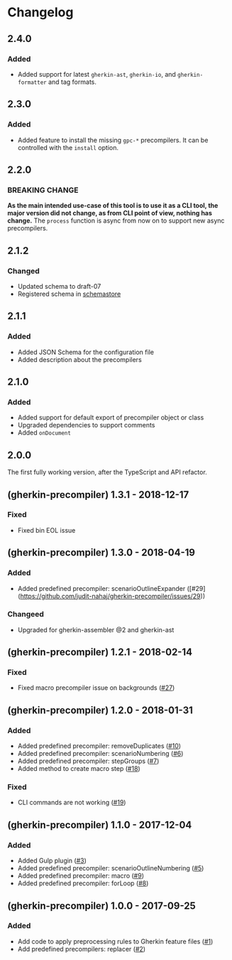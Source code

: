 # Changelog

## 2.4.0

### Added

- Added support for latest `gherkin-ast`, `gherkin-io`, and `gherkin-formatter` and tag formats.

## 2.3.0

### Added

- Added feature to install the missing `gpc-*` precompilers. It can be controlled with the `install` option.

## 2.2.0

### BREAKING CHANGE

**As the main intended use-case of this tool is to use it as a CLI tool, the major version did not change, as from CLI point of view, nothing has change.**
The `process` function is async from now on to support new async precompilers. 

## 2.1.2

### Changed

- Updated schema to draft-07
- Registered schema in [schemastore](http://schemastore.org/)

## 2.1.1

### Added

- Added JSON Schema for the configuration file
- Added description about the precompilers

## 2.1.0

### Added

- Added support for default export of precompiler object or class
- Upgraded dependencies to support comments
- Added `onDocument`

## 2.0.0

The first fully working version, after the TypeScript and API refactor.

## (gherkin-precompiler) 1.3.1 - 2018-12-17

### Fixed

- Fixed bin EOL issue

## (gherkin-precompiler) 1.3.0 - 2018-04-19

### Added

- Added predefined precompiler: scenarioOutlineExpander ([#29]
(https://github.com/judit-nahaj/gherkin-precompiler/issues/29))

### Changeed

- Upgraded for gherkin-assembler @2 and gherkin-ast

## (gherkin-precompiler) 1.2.1 - 2018-02-14

### Fixed

- Fixed macro precompiler issue on backgrounds ([#27](http://github.com/judit-nahaj/gherkin-precompiler/issues/27))

## (gherkin-precompiler) 1.2.0 - 2018-01-31

### Added

- Added predefined precompiler: removeDuplicates ([#10](https://github.com/judit-nahaj/gherkin-precompiler/issues/10))
- Added predefined precompiler: scenarioNumbering ([#6](https://github.com/judit-nahaj/gherkin-precompiler/issues/6))
- Added predefined precompiler: stepGroups ([#7](https://github.com/judit-nahaj/gherkin-precompiler/issues/7))
- Added method to create macro step ([#18](https://github.com/judit-nahaj/gherkin-precompiler/issues/18))

### Fixed

- CLI commands are not working ([#19](http://github.com/judit-nahaj/gherkin-precompiler/issues/19))

## (gherkin-precompiler) 1.1.0 - 2017-12-04

### Added

- Added Gulp plugin ([#3](https://github.com/judit-nahaj/gherkin-precompiler/issues/3))
- Added predefined precompiler: scenarioOutlineNumbering ([#5](https://github.com/judit-nahaj/gherkin-precompiler/issues/5))
- Added predefined precompiler: macro ([#9](https://github.com/judit-nahaj/gherkin-precompiler/issues/9))
- Added predefined precompiler: forLoop ([#8](https://github.com/judit-nahaj/gherkin-precompiler/issues/8))

## (gherkin-precompiler) 1.0.0 - 2017-09-25

### Added

- Add code to apply preprocessing rules to Gherkin feature files ([#1](https://github.com/judit-nahaj/gherkin-precompiler/issues/1))
- Add predefined precompilers: replacer ([#2](https://github.com/judit-nahaj/gherkin-precompiler/issues/2))